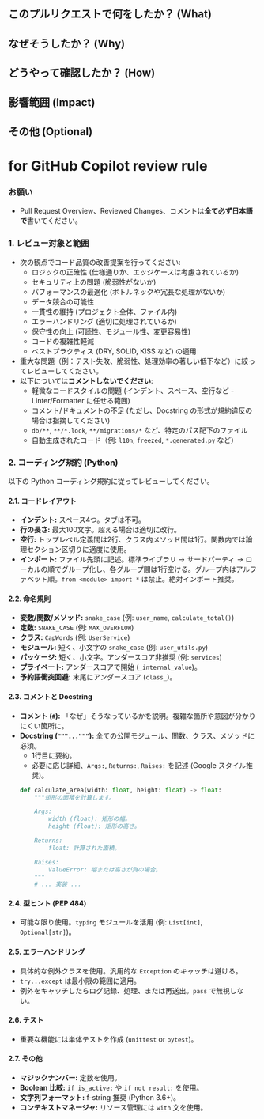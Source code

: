 <!-- please review in Japanese -->
## このプルリクエストで何をしたか？ (What)
## なぜそうしたか？ (Why)
## どうやって確認したか？ (How)
## 影響範囲 (Impact)
## その他 (Optional)


# for GitHub Copilot review rule

### お願い
- Pull Request Overview、Reviewed Changes、コメントは**全て必ず日本語で**書いてください。

### 1. レビュー対象と範囲
- 次の観点でコード品質の改善提案を行ってください:
  - ロジックの正確性 (仕様通りか、エッジケースは考慮されているか)
  - セキュリティ上の問題 (脆弱性がないか)
  - パフォーマンスの最適化 (ボトルネックや冗長な処理がないか)
  - データ競合の可能性
  - 一貫性の維持 (プロジェクト全体、ファイル内)
  - エラーハンドリング (適切に処理されているか)
  - 保守性の向上 (可読性、モジュール性、変更容易性)
  - コードの複雑性軽減
  - ベストプラクティス (DRY, SOLID, KISS など) の適用
- 重大な問題（例：テスト失敗、脆弱性、処理効率の著しい低下など）に絞ってレビューしてください。
- 以下については**コメントしないでください**:
  - 軽微なコードスタイルの問題 (インデント、スペース、空行など - Linter/Formatter に任せる範囲)
  - コメント/ドキュメントの不足 (ただし、Docstring の形式が規約違反の場合は指摘してください)
  - `db/**`, `**/*.lock`, `**/migrations/*` など、特定のパス配下のファイル
  - 自動生成されたコード（例: `l10n`, `freezed`, `*.generated.py` など）

### 2. コーディング規約 (Python)
以下の Python コーディング規約に従ってレビューしてください。

#### 2.1. コードレイアウト
* **インデント:** スペース4つ。タブは不可。
* **行の長さ:** 最大100文字。超える場合は適切に改行。
* **空行:** トップレベル定義間は2行、クラス内メソッド間は1行。関数内では論理セクション区切りに適度に使用。
* **インポート:** ファイル先頭に記述。標準ライブラリ → サードパーティ → ローカルの順でグループ化し、各グループ間は1行空ける。グループ内はアルファベット順。`from <module> import *` は禁止。絶対インポート推奨。

#### 2.2. 命名規則
* **変数/関数/メソッド:** `snake_case` (例: `user_name`, `calculate_total()`)
* **定数:** `SNAKE_CASE` (例: `MAX_OVERFLOW`)
* **クラス:** `CapWords` (例: `UserService`)
* **モジュール:** 短く、小文字の `snake_case` (例: `user_utils.py`)
* **パッケージ:** 短く、小文字。アンダースコア非推奨 (例: `services`)
* **プライベート:** アンダースコアで開始 (`_internal_value`)。
* **予約語衝突回避:** 末尾にアンダースコア (`class_`)。

#### 2.3. コメントと Docstring
* **コメント (`#`):** 「なぜ」そうなっているかを説明。複雑な箇所や意図が分かりにくい箇所に。
* **Docstring (`"""..."""`):** 全ての公開モジュール、関数、クラス、メソッドに必須。
    * 1行目に要約。
    * 必要に応じ詳細、`Args:`, `Returns:`, `Raises:` を記述 (Google スタイル推奨)。
    ```python
    def calculate_area(width: float, height: float) -> float:
        """矩形の面積を計算します。

        Args:
            width (float): 矩形の幅。
            height (float): 矩形の高さ。

        Returns:
            float: 計算された面積。

        Raises:
            ValueError: 幅または高さが負の場合。
        """
        # ... 実装 ...
    ```

#### 2.4. 型ヒント (PEP 484)
* 可能な限り使用。`typing` モジュールを活用 (例: `List[int]`, `Optional[str]`)。

#### 2.5. エラーハンドリング
* 具体的な例外クラスを使用。汎用的な `Exception` のキャッチは避ける。
* `try...except` は最小限の範囲に適用。
* 例外をキャッチしたらログ記録、処理、または再送出。`pass` で無視しない。

#### 2.6. テスト
* 重要な機能には単体テストを作成 (`unittest` or `pytest`)。

#### 2.7. その他
* **マジックナンバー:** 定数を使用。
* **Boolean 比較:** `if is_active:` や `if not result:` を使用。
* **文字列フォーマット:** f-string 推奨 (Python 3.6+)。
* **コンテキストマネージャ:** リソース管理には `with` 文を使用。
<!-- please review in Japanese -->
